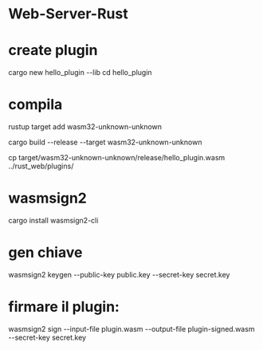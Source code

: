 # Web-Server-Rust


# create plugin
cargo new hello_plugin --lib
cd hello_plugin

# compila
rustup target add wasm32-unknown-unknown

cargo build --release --target wasm32-unknown-unknown

cp target/wasm32-unknown-unknown/release/hello_plugin.wasm ../rust_web/plugins/


# wasmsign2
cargo install wasmsign2-cli

# gen chiave
wasmsign2 keygen --public-key public.key --secret-key secret.key


# firmare il plugin:
wasmsign2 sign --input-file plugin.wasm --output-file plugin-signed.wasm --secret-key secret.key


